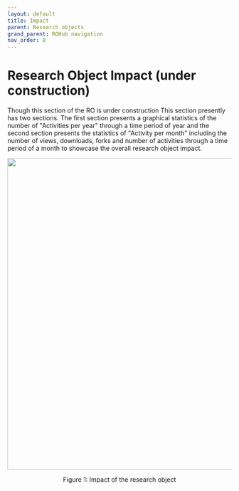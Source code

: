 ```yaml
---
layout: default
title: Impact
parent: Research objects
grand_parent: ROHub navigation
nav_order: 8
---
```


# Research Object Impact (under construction)

Though this section of the RO is under construction This section presently has two sections. The first section presents a graphical statistics of the number of "Activities per year" through a time period of year and the second section presents the statistics of "Activity per month" including the number of views, downloads, forks and number of activities through a time period of a month to showcase the overall research object impact.


<p align="center"> <img src="https://box.psnc.pl/f/12c4fe1a62/?raw=1" width="700"> </p>
<div align="center"> Figure 1: Impact of the research object </div>
